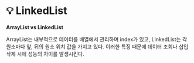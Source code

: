 # 💡 **LinkedList**

**ArrayList vs LinkedList**

ArrayList는 내부적으로 데이터를 배열에서 관리하며 index가 있고, LinkedList는 각 원소마다 앞, 뒤의 원소 위치 값을 가지고 있다.
이러한 특징 때문에 데이터 조회나 삽입 삭제 시에 성능의 차이를 발생시킨다.
